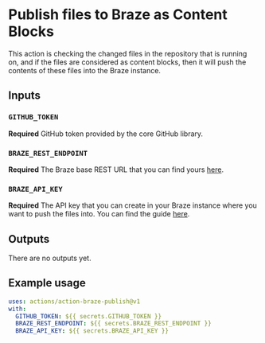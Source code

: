 # Publish files to Braze as Content Blocks

This action is checking the changed files in the repository that is running on, and if the files are considered as content blocks, then it will push the contents of these files into the Braze instance.

## Inputs

### `GITHUB_TOKEN`

**Required** GitHub token provided by the core GitHub library.

### `BRAZE_REST_ENDPOINT`

**Required** The Braze base REST URL that you can find yours [here](https://www.braze.com/docs/api/basics/#endpoints).

### `BRAZE_API_KEY`

**Required** The API key that you can create in your Braze instance where you want to push the files into. You can find the guide [here](https://www.braze.com/docs/api/basics/#rest-api-key).

## Outputs

There are no outputs yet.

## Example usage

```yaml
uses: actions/action-braze-publish@v1
with:
  GITHUB_TOKEN: ${{ secrets.GITHUB_TOKEN }}
  BRAZE_REST_ENDPOINT: ${{ secrets.BRAZE_REST_ENDPOINT }}
  BRAZE_API_KEY: ${{ secrets.BRAZE_API_KEY }}
```
